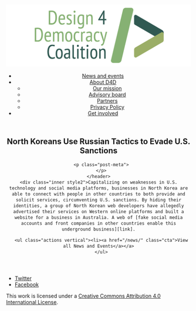 <!DOCTYPE html>
<html lang="en_US"><head>
  <meta charset="utf-8">
  <meta http-equiv="X-UA-Compatible" content="IE=edge">
  <meta name="viewport" content="width=device-width, initial-scale=1">
  <link rel="apple-touch-icon" sizes="180x180" href="/assets/favicon/apple-touch-icon.png">
  <link rel="icon" type="image/png" sizes="32x32" href="/assets/favicon/favicon-32x32.png">
  <link rel="icon" type="image/png" sizes="16x16" href="/assets/favicon/favicon-16x16.png">
  <link rel="manifest" href="/site.webmanifest">
  <link rel="mask-icon" href="/assets/favicon/safari-pinned-tab.svg" color="#5bbad5">
  <meta name="msapplication-TileColor" content="#00aba9">
  <meta name="theme-color" content="#ffffff">

  
  <!-- Begin Jekyll SEO tag v2.4.0 -->
<title>North Koreans Use Russian Tactics to Evade U.S. Sanctions | Design 4 Democracy</title>
<meta name="generator" content="Jekyll v3.7.3" />
<meta property="og:title" content="North Koreans Use Russian Tactics to Evade U.S. Sanctions" />
<meta property="og:locale" content="en_US" />
<meta name="description" content="Capitalizing on weaknesses in U.S. technology and social media platforms, businesses in North Korea are able to connect with people in other countries to both provide and solicit services, circumventing U.S. sanctions. By hiding their identities, a group of North Korean web developers have allegedly advertised their services on Western online platforms and built a website for a business in Australia. A web of fake social media accounts and front companies in other countries enable this underground business." />
<meta property="og:description" content="Capitalizing on weaknesses in U.S. technology and social media platforms, businesses in North Korea are able to connect with people in other countries to both provide and solicit services, circumventing U.S. sanctions. By hiding their identities, a group of North Korean web developers have allegedly advertised their services on Western online platforms and built a website for a business in Australia. A web of fake social media accounts and front companies in other countries enable this underground business." />
<link rel="canonical" href="https://design4democracy.org/news/North-Koreans-Use-Russian-Tactics-to-Evade-US-Sanctions.html" />
<meta property="og:url" content="https://design4democracy.org/news/North-Koreans-Use-Russian-Tactics-to-Evade-US-Sanctions.html" />
<meta property="og:site_name" content="Design 4 Democracy" />
<meta property="og:type" content="article" />
<meta property="article:published_time" content="2018-09-14T00:00:00-04:00" />
<meta name="twitter:card" content="summary" />
<meta name="twitter:site" content="@design4dem" />
<meta name="google-site-verification" content="" />
<script type="application/ld+json">
{"description":"Capitalizing on weaknesses in U.S. technology and social media platforms, businesses in North Korea are able to connect with people in other countries to both provide and solicit services, circumventing U.S. sanctions. By hiding their identities, a group of North Korean web developers have allegedly advertised their services on Western online platforms and built a website for a business in Australia. A web of fake social media accounts and front companies in other countries enable this underground business.","@type":"BlogPosting","url":"https://design4democracy.org/news/North-Koreans-Use-Russian-Tactics-to-Evade-US-Sanctions.html","publisher":{"@type":"Organization","logo":{"@type":"ImageObject","url":"https://design4democracy.org/assets/img/logos/d4d-logo.png"}},"headline":"North Koreans Use Russian Tactics to Evade U.S. Sanctions","dateModified":"2018-09-14T00:00:00-04:00","datePublished":"2018-09-14T00:00:00-04:00","mainEntityOfPage":{"@type":"WebPage","@id":"https://design4democracy.org/news/North-Koreans-Use-Russian-Tactics-to-Evade-US-Sanctions.html"},"@context":"http://schema.org"}</script>
<!-- End Jekyll SEO tag -->

  <link rel="stylesheet" href="/tarteaucitron/css/tarteaucitron.css">
  <link rel="stylesheet" href="/assets/main.css">

  <link type="application/atom+xml" rel="alternate" href="https://design4democracy.org/feed.xml" title="Design 4 Democracy" />

</head>
<body>
  <!-- Wrapper -->
  <div id="wrapper"><header class="" role="banner" id="header">
    <!-- Logo -->
    <div class="logo">
      <a class="site-title" rel="author" href="/"><img src="/assets/img/d4d-logo.png" alt="Design 4 Democracy" /></a>
    </div><!-- to do: figure out how to manage dropdown -->
      <!-- Nav -->
      <nav id="nav"><ul><li class="current">
            <a class="page-link" href="/news/">
              News and events
            </a></li><li class="">
            <a class="page-link icon fa-angle-down" href="/areas-focus/">
              About D4D
            </a><ul><li>
                  <a href="/areas-focus/">
                    Our mission
                  </a>
              </li><li>
                  <a href="/advisory-board/">
                    Advisory board
                  </a>
              </li><li>
                  <a href="/tech-supporting-partners/">
                    Partners
                  </a>
              </li><li>
                  <a href="/privacy-policy.html">
                    Privacy Policy
                  </a>
              </li></ul></li><li class="">
            <a class="page-link" href="/join-us/">
              Get involved
            </a></li></ul></nav></header>
<section class="main alt event" aria-label="Content">
    <header>
      <h2 class="post-title">North Koreans Use Russian Tactics to Evade U.S. Sanctions</h2>
      

      <p class="post-meta">
      </p>
    </header>
    <div class="inner style2">Capitalizing on weaknesses in U.S. technology and social media platforms, businesses in North Korea are able to connect with people in other countries to both provide and solicit services, circumventing U.S. sanctions. By hiding their identities, a group of North Korean web developers have allegedly advertised their services on Western online platforms and built a website for a business in Australia. A web of [fake social media accounts and front companies in other countries enable this underground business][link].

[link]: https://www.wsj.com/articles/north-koreans-exploit-social-medias-vulnerabilities-to-dodge-sanctions-1536944018


      <ul class="actions vertical"><li><a href="/news/" class="cta">View all News and Events</a></a>
      </ul>
  </div>
</section>
<footer id="footer" class="accent3">
  <ul class="icons">
    <li><a href="https://twitter.com/design4dem" class="icon alt fa-twitter"><span class="label">Twitter</span></a></li>
    <li><a href="https://www.facebook.com/Design4Democracy" class="icon alt fa-facebook"><span class="label">Facebook</span></a></li>
    <!--li><a href="#" class="icon alt fa-instagram"><span class="label">Instagram</span></a></li>
    <li><a href="#" class="icon alt fa-github"><span class="label">GitHub</span></a></li>
    <li><a href="#" class="icon alt fa-phone"><span class="label">Phone</span></a></li>
    <li><a href="#" class="icon alt fa-envelope-o"><span class="label">Email</span></a></li-->
  </ul>
  <p class="copyright">This work is licensed under a <a rel="license" href="http://creativecommons.org/licenses/by/4.0/">Creative Commons Attribution 4.0 International License</a>.</p>
</footer>
</div><!-- /wrapper -->
  <!-- Scripts -->
    <script src="/assets/js/scripts.min.js"></script><script src="/tarteaucitron/tarteaucitron.js"></script>
    <script type="text/javascript">
    (function($) {
      $(document).ready(function(){
        tarteaucitron.init({
          "hashtag": "#tarteaucitron", /* Automatically open the panel with the hashtag */
          "highPrivacy": false, /* disabling the auto consent feature on navigation? */
          "orientation": "top", /* the big banner should be on 'top' or 'bottom'? */
          "adblocker": false, /* Display a message if an adblocker is detected */
          "showAlertSmall": true, /* show the small banner on bottom right? */
          "cookieslist": true, /* Display the list of cookies installed ? */
          "removeCredit": false, /* remove the credit link? */
          //"cookieDomain": ".example.com" /* Domain name on which the cookie for the subdomains will be placed */
        });
      });
    })(jQuery);
    </script><script type="text/javascript">
  tarteaucitron.user.analyticsUa = 'UA-120811815-1';
  tarteaucitron.user.analyticsMore = function () { /* add here your optionnal ga.push() */ };
  (tarteaucitron.job = tarteaucitron.job || []).push('analytics');
</script></body>

</html>
